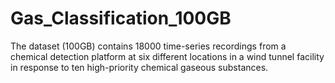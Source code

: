 # Gas_Classification_100GB
The dataset (100GB) contains 18000 time-series recordings from a chemical detection platform at six different locations in a wind tunnel facility in response to ten high-priority chemical gaseous substances.
